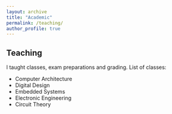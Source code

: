 ```yaml
---
layout: archive
title: "Academic"
permalink: /teaching/
author_profile: true
---
```

<!-- 
## Awards/Scholarships  

## Service to scientific community (as reviewer)  
-->
## Teaching
I taught classes, exam preparations and grading. List of classes:
* Computer Architecture
* Digital Design
* Embedded Systems
* Electronic Engineering
* Circuit Theory